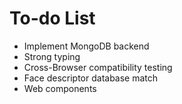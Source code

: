# To-do List

- Implement MongoDB backend
- Strong typing
- Cross-Browser compatibility testing
- Face descriptor database match
- Web components
